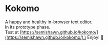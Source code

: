 # Kokomo
A happy and healthy in-browser text editor.\
In its prototype phase.\
Test at [https://semishawn.github.io/kokomo/](https://semishawn.github.io/kokomo/).\
Enjoy! 🍹